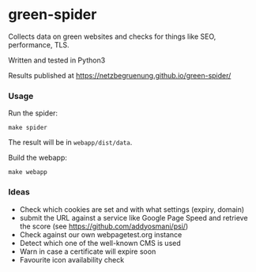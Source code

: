 # green-spider

Collects data on green websites and checks for things like SEO, performance, TLS.

Written and tested in Python3

Results published at https://netzbegruenung.github.io/green-spider/

### Usage

Run the spider:

```nohighlight
make spider
```

The result will be in `webapp/dist/data`.

Build the webapp:

```nohighlight
make webapp
```

### Ideas

- Check which cookies are set and with what settings (expiry, domain)
- submit the URL against a service like Google Page Speed and retrieve the score (see https://github.com/addyosmani/psi/)
- Check against our own webpagetest.org instance
- Detect which one of the well-known CMS is used
- Warn in case a certificate will expire soon
- Favourite icon availability check
